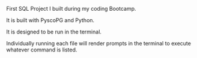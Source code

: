 First SQL Project I built during my coding Bootcamp.

It is built with PyscoPG and Python.

It is designed to be run in the terminal.

Individually running each file will render prompts in the terminal to execute whatever command is listed.
